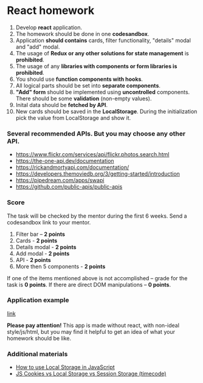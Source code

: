 # React homework

1. Develop **react** application.
1. The homework should be done in one **codesandbox**.
1. Application **should contains** cards, filter functionality, "details" modal and "add" modal.
1. The usage of **Redux or any other solutions for state management** is **prohibited**.
1. The usage of any **libraries with components or form libraries is prohibited**.
1. You should use **function components with hooks**.
1. All logical parts should be set into **separate components**.
1. **"Add" form** should be implemented using **uncontrolled** components. There should be some **validation** (non-empty values).
1. Inital data should be **fetched by API**.
1. New cards should be saved in the **LocalStorage**. During the initialization pick the value from LocalStorage and show it.

### Several recommended APIs. But you may choose any other API.

- https://www.flickr.com/services/api/flickr.photos.search.html
- https://the-one-api.dev/documentation
- https://rickandmortyapi.com/documentation/
- https://developers.themoviedb.org/3/getting-started/introduction
- https://pipedream.com/apps/swapi
- https://github.com/public-apis/public-apis

### Score

The task will be checked by the mentor during the first 6 weeks. Send a codesandbox link to your mentor.

1. Filter bar – **2 points**
1. Cards - **2 points**
1. Details modal - **2 points**
1. Add modal - **2 points**
1. API - **2 points**
1. More then 5 components - **2 points**

If one of the items mentioned above is not accomplished – grade for the task is **0 points**. If there are direct DOM manipulations – **0 points**.

### Application example

[link](https://rolling-scopes-school.github.io/react-native-course/react/homework/index.html)

**Please pay attention!** This app is made without react, with non-ideal style/js/html, but you may find it helpful to get an idea of what your homework should be like.

### Additional materials

- [How to use Local Storage in JavaScript](https://www.youtube.com/watch?v=k8yJCeuP6I8)
- [JS Cookies vs Local Storage vs Session Storage (timecode)](https://youtu.be/GihQAC1I39Q?t=274)
